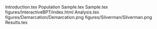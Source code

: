Introduction.tex
Population Sample.tex
Sample.tex
figures/InteractiveBPT/index.html
Analysis.tex
figures/Demarcation/Demarcation.png
figures/Silverman/Silverman.png
Results.tex